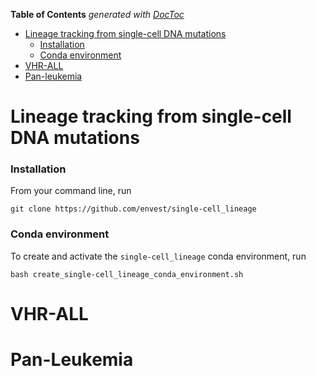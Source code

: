 <!-- START doctoc generated TOC please keep comment here to allow auto update -->
<!-- DON'T EDIT THIS SECTION, INSTEAD RE-RUN doctoc TO UPDATE -->
**Table of Contents**  *generated with [DocToc](https://github.com/thlorenz/doctoc)*

- [Lineage tracking from single-cell DNA mutations](#lineage-tracking-from-single-cell-dna-mutations)
    - [Installation](#installation)
    - [Conda environment](#conda-environment)
- [VHR-ALL](#vhr-all)
- [Pan-leukemia](#pan-leukemia)

<!-- END doctoc generated TOC please keep comment here to allow auto update -->

# Lineage tracking from single-cell DNA mutations

### Installation
From your command line, run

```
git clone https://github.com/envest/single-cell_lineage
```

### Conda environment
To create and activate the `single-cell_lineage` conda environment, run

```
bash create_single-cell_lineage_conda_environment.sh
```

# VHR-ALL

# Pan-Leukemia

